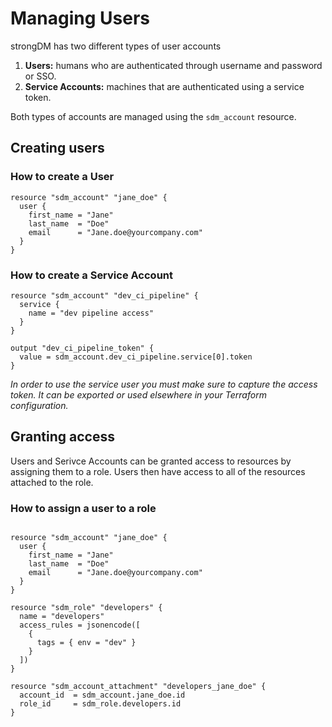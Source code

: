 # Managing Users

strongDM has two different types of user accounts

1. **Users:** humans who are authenticated through username and password or SSO.
2. **Service Accounts:** machines that are authenticated using a service token.

Both types of accounts are managed using the `sdm_account` resource.

## Creating users

### How to create a User

```hcl
resource "sdm_account" "jane_doe" {
  user {
    first_name = "Jane"
    last_name  = "Doe"
    email      = "Jane.doe@yourcompany.com"
  }
}
```

### How to create a Service Account

```hcl
resource "sdm_account" "dev_ci_pipeline" {
  service {
    name = "dev pipeline access"
  }
}

output "dev_ci_pipeline_token" {
  value = sdm_account.dev_ci_pipeline.service[0].token
}
```

*In order to use the service user you must make sure to capture the access
token. It can be exported or used elsewhere in your Terraform configuration.*

## Granting access

Users and Serivce Accounts can be granted access to resources by assigning them
to a role. Users then have access to all of the resources attached to the role.

### How to assign a user to a role

```hcl

resource "sdm_account" "jane_doe" {
  user {
    first_name = "Jane"
    last_name  = "Doe"
    email      = "Jane.doe@yourcompany.com"
  }
}

resource "sdm_role" "developers" {
  name = "developers"
  access_rules = jsonencode([
    {
      tags = { env = "dev" }
    }
  ])
}

resource "sdm_account_attachment" "developers_jane_doe" {
  account_id  = sdm_account.jane_doe.id
  role_id     = sdm_role.developers.id
}
```
